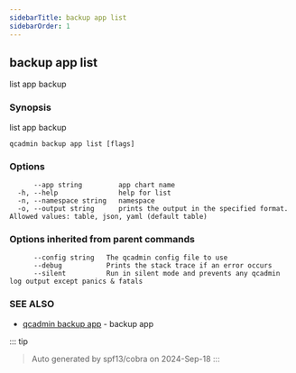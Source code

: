 ```yaml
---
sidebarTitle: backup app list
sidebarOrder: 1
---
```


## backup app list

list app backup

### Synopsis

list app backup

```
qcadmin backup app list [flags]
```

### Options

```
      --app string         app chart name
  -h, --help               help for list
  -n, --namespace string   namespace
  -o, --output string      prints the output in the specified format. Allowed values: table, json, yaml (default table)
```

### Options inherited from parent commands

```
      --config string   The qcadmin config file to use
      --debug           Prints the stack trace if an error occurs
      --silent          Run in silent mode and prevents any qcadmin log output except panics & fatals
```

### SEE ALSO

* [qcadmin backup app](backup_app.md)	 - backup app

::: tip
>Auto generated by spf13/cobra on 2024-Sep-18
:::
